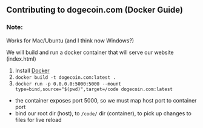 ## Contributing to dogecoin.com (Docker Guide)



### Note:
Works for Mac/Ubuntu (and I think now Windows?)

We will build and run a docker container that will serve our website (index.html)

1. Install [Docker](https://www.docker.com/products/docker-desktop)
2. `docker build -t dogecoin.com:latest .`
3. `docker run -p 0.0.0.0:5000:5000 --mount type=bind,source="$(pwd)",target=/code dogecoin.com:latest`
  - the container exposes port 5000, so we must map host port to container port
  - bind our root dir (host), to `/code/` dir (container), to pick up changes to files for live reload

